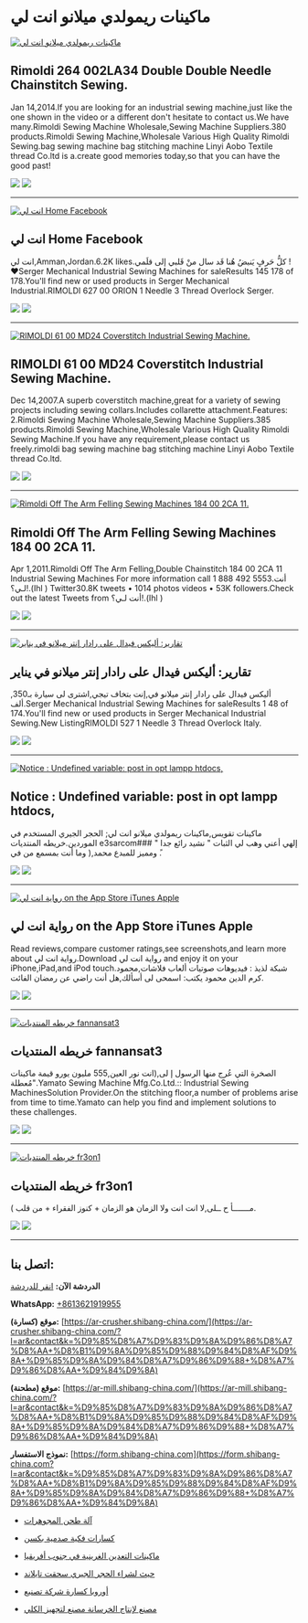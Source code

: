 # ماكينات ريمولدي ميلانو انت لي

<a href="https://swt.shibang-china.com/?l=ar&img&k=%D9%85%D8%A7%D9%83%D9%8A%D9%86%D8%A7%D8%AA+%D8%B1%D9%8A%D9%85%D9%88%D9%84%D8%AF%D9%8A+%D9%85%D9%8A%D9%84%D8%A7%D9%86%D9%88+%D8%A7%D9%86%D8%AA+%D9%84%D9%8A" target="_blank">![ماكينات ريمولدي ميلانو انت لي](http://static.shibang-china.com/all-800x300/780.jpg)</a>

## Rimoldi 264 002LA34 Double Double Needle Chainstitch Sewing.
Jan 14,2014.If you are looking for an industrial sewing machine,just like the one shown in the video or a different don&#39;t hesitate to contact us.We have many.Rimoldi Sewing Machine Wholesale,Sewing Machine Suppliers.380 products.Rimoldi Sewing Machine,Wholesale Various High Quality Rimoldi Sewing.bag sewing machine bag stitching machine Linyi Aobo Textile thread Co.ltd is a.create good memories today,so that you can have the good past!


<a href="https://whatsapp.shibangsoft.com/WhatsApp.php" target="_blank" title="WhatsApp">![](http://static.shibang-china.com/icon/whatsapp.png)</a> <a href="https://swt.shibang-china.com/?l=ar&icon&k=%D9%85%D8%A7%D9%83%D9%8A%D9%86%D8%A7%D8%AA+%D8%B1%D9%8A%D9%85%D9%88%D9%84%D8%AF%D9%8A+%D9%85%D9%8A%D9%84%D8%A7%D9%86%D9%88+%D8%A7%D9%86%D8%AA+%D9%84%D9%8A" target="_blank">![](http://static.shibang-china.com/icon/chat-ar.png)</a>

---

<a href="https://swt.shibang-china.com/?l=ar&img&k=%D9%85%D8%A7%D9%83%D9%8A%D9%86%D8%A7%D8%AA+%D8%B1%D9%8A%D9%85%D9%88%D9%84%D8%AF%D9%8A+%D9%85%D9%8A%D9%84%D8%A7%D9%86%D9%88+%D8%A7%D9%86%D8%AA+%D9%84%D9%8A" target="_blank">![انت لي Home Facebook](http://static.shibang-china.com/all-800x300/631.jpg)</a>

## انت لي Home Facebook
انت لي,Amman,Jordan.6.2K likes.كلُّ حَرفٍ يَنبضُ هُنا قَد سال منْ قَلبي إلى قلَمي !♥‎Serger Mechanical Industrial Sewing Machines for saleResults 145 178 of 178.You&#39;ll find new or used products in Serger Mechanical Industrial.RIMOLDI 627 00 ORION 1 Needle 3 Thread Overlock Serger.


<a href="https://whatsapp.shibangsoft.com/WhatsApp.php" target="_blank" title="WhatsApp">![](http://static.shibang-china.com/icon/whatsapp.png)</a> <a href="https://swt.shibang-china.com/?l=ar&icon&k=%D9%85%D8%A7%D9%83%D9%8A%D9%86%D8%A7%D8%AA+%D8%B1%D9%8A%D9%85%D9%88%D9%84%D8%AF%D9%8A+%D9%85%D9%8A%D9%84%D8%A7%D9%86%D9%88+%D8%A7%D9%86%D8%AA+%D9%84%D9%8A" target="_blank">![](http://static.shibang-china.com/icon/chat-ar.png)</a>

---

<a href="https://swt.shibang-china.com/?l=ar&img&k=%D9%85%D8%A7%D9%83%D9%8A%D9%86%D8%A7%D8%AA+%D8%B1%D9%8A%D9%85%D9%88%D9%84%D8%AF%D9%8A+%D9%85%D9%8A%D9%84%D8%A7%D9%86%D9%88+%D8%A7%D9%86%D8%AA+%D9%84%D9%8A" target="_blank">![RIMOLDI 61 00 MD24 Coverstitch Industrial Sewing Machine.](http://static.shibang-china.com/all-800x300/197.jpg)</a>

## RIMOLDI 61 00 MD24 Coverstitch Industrial Sewing Machine.
Dec 14,2007.A superb coverstitch machine,great for a variety of sewing projects including sewing collars.Includes collarette attachment.Features: 2.Rimoldi Sewing Machine Wholesale,Sewing Machine Suppliers.385 products.Rimoldi Sewing Machine,Wholesale Various High Quality Rimoldi Sewing Machine.If you have any requirement,please contact us freely.rimoldi bag sewing machine bag stitching machine Linyi Aobo Textile thread Co.ltd.


<a href="https://whatsapp.shibangsoft.com/WhatsApp.php" target="_blank" title="WhatsApp">![](http://static.shibang-china.com/icon/whatsapp.png)</a> <a href="https://swt.shibang-china.com/?l=ar&icon&k=%D9%85%D8%A7%D9%83%D9%8A%D9%86%D8%A7%D8%AA+%D8%B1%D9%8A%D9%85%D9%88%D9%84%D8%AF%D9%8A+%D9%85%D9%8A%D9%84%D8%A7%D9%86%D9%88+%D8%A7%D9%86%D8%AA+%D9%84%D9%8A" target="_blank">![](http://static.shibang-china.com/icon/chat-ar.png)</a>

---

<a href="https://swt.shibang-china.com/?l=ar&img&k=%D9%85%D8%A7%D9%83%D9%8A%D9%86%D8%A7%D8%AA+%D8%B1%D9%8A%D9%85%D9%88%D9%84%D8%AF%D9%8A+%D9%85%D9%8A%D9%84%D8%A7%D9%86%D9%88+%D8%A7%D9%86%D8%AA+%D9%84%D9%8A" target="_blank">![Rimoldi Off The Arm Felling Sewing Machines 184 00 2CA 11.](http://static.shibang-china.com/all-800x300/1528.jpg)</a>

## Rimoldi Off The Arm Felling Sewing Machines 184 00 2CA 11.
Apr 1,2011.Rimoldi Off The Arm Felling,Double Chainstitch 184 00 2CA 11 Industrial Sewing Machines For more information call 1 888 492 5553.أنت لـي؟!.(Ihl ) Twitter30.8K tweets • 1014 photos videos • 53K followers.Check out the latest Tweets from أنت لـي؟!.(Ihl )


<a href="https://whatsapp.shibangsoft.com/WhatsApp.php" target="_blank" title="WhatsApp">![](http://static.shibang-china.com/icon/whatsapp.png)</a> <a href="https://swt.shibang-china.com/?l=ar&icon&k=%D9%85%D8%A7%D9%83%D9%8A%D9%86%D8%A7%D8%AA+%D8%B1%D9%8A%D9%85%D9%88%D9%84%D8%AF%D9%8A+%D9%85%D9%8A%D9%84%D8%A7%D9%86%D9%88+%D8%A7%D9%86%D8%AA+%D9%84%D9%8A" target="_blank">![](http://static.shibang-china.com/icon/chat-ar.png)</a>

---

<a href="https://swt.shibang-china.com/?l=ar&img&k=%D9%85%D8%A7%D9%83%D9%8A%D9%86%D8%A7%D8%AA+%D8%B1%D9%8A%D9%85%D9%88%D9%84%D8%AF%D9%8A+%D9%85%D9%8A%D9%84%D8%A7%D9%86%D9%88+%D8%A7%D9%86%D8%AA+%D9%84%D9%8A" target="_blank">![تقارير: أليكس فيدال على رادار إنتر ميلانو في يناير](http://static.shibang-china.com/all-800x300/1495.jpg)</a>

## تقارير: أليكس فيدال على رادار إنتر ميلانو في يناير
,أليكس فيدال على رادار إنتر ميلانو في,إنت بتخاف تيجي,اشترى لى سيارة بـ350 ألف.Serger Mechanical Industrial Sewing Machines for saleResults 1 48 of 174.You&#39;ll find new or used products in Serger Mechanical Industrial Sewing.New ListingRIMOLDI 527 1 Needle 3 Thread Overlock Italy.


<a href="https://whatsapp.shibangsoft.com/WhatsApp.php" target="_blank" title="WhatsApp">![](http://static.shibang-china.com/icon/whatsapp.png)</a> <a href="https://swt.shibang-china.com/?l=ar&icon&k=%D9%85%D8%A7%D9%83%D9%8A%D9%86%D8%A7%D8%AA+%D8%B1%D9%8A%D9%85%D9%88%D9%84%D8%AF%D9%8A+%D9%85%D9%8A%D9%84%D8%A7%D9%86%D9%88+%D8%A7%D9%86%D8%AA+%D9%84%D9%8A" target="_blank">![](http://static.shibang-china.com/icon/chat-ar.png)</a>

---

<a href="https://swt.shibang-china.com/?l=ar&img&k=%D9%85%D8%A7%D9%83%D9%8A%D9%86%D8%A7%D8%AA+%D8%B1%D9%8A%D9%85%D9%88%D9%84%D8%AF%D9%8A+%D9%85%D9%8A%D9%84%D8%A7%D9%86%D9%88+%D8%A7%D9%86%D8%AA+%D9%84%D9%8A" target="_blank">![Notice : Undefined variable: post in opt lampp htdocs,](http://static.shibang-china.com/all-800x300/1208.jpg)</a>

## Notice : Undefined variable: post in opt lampp htdocs,
ماكينات تقويس,ماكينات ريمولدي ميلانو انت لي; الحجر الجيري المستخدم في الموردين.خريطه المنتديات e3sarcom### " إلهي أعني وهب لي الثبات " نشيد رائع جدا ً ومميز للمبدع محمد,( وما أنت بمسمع من في.


<a href="https://whatsapp.shibangsoft.com/WhatsApp.php" target="_blank" title="WhatsApp">![](http://static.shibang-china.com/icon/whatsapp.png)</a> <a href="https://swt.shibang-china.com/?l=ar&icon&k=%D9%85%D8%A7%D9%83%D9%8A%D9%86%D8%A7%D8%AA+%D8%B1%D9%8A%D9%85%D9%88%D9%84%D8%AF%D9%8A+%D9%85%D9%8A%D9%84%D8%A7%D9%86%D9%88+%D8%A7%D9%86%D8%AA+%D9%84%D9%8A" target="_blank">![](http://static.shibang-china.com/icon/chat-ar.png)</a>

---

<a href="https://swt.shibang-china.com/?l=ar&img&k=%D9%85%D8%A7%D9%83%D9%8A%D9%86%D8%A7%D8%AA+%D8%B1%D9%8A%D9%85%D9%88%D9%84%D8%AF%D9%8A+%D9%85%D9%8A%D9%84%D8%A7%D9%86%D9%88+%D8%A7%D9%86%D8%AA+%D9%84%D9%8A" target="_blank">![رواية انت لي on the App Store iTunes Apple](http://static.shibang-china.com/all-800x300/1213.jpg)</a>

## رواية انت لي on the App Store iTunes Apple
Read reviews,compare customer ratings,see screenshots,and learn more about رواية انت لي.Download رواية انت لي and enjoy it on your iPhone,iPad,and iPod touch.شبكة لذيذ : فيديوهات صوتيات ألعاب فلاشات,محمود كرم الدين محمود يكتب: اسمحى لى أسألك,هل أنت راضي عن رمضان الفائت.


<a href="https://whatsapp.shibangsoft.com/WhatsApp.php" target="_blank" title="WhatsApp">![](http://static.shibang-china.com/icon/whatsapp.png)</a> <a href="https://swt.shibang-china.com/?l=ar&icon&k=%D9%85%D8%A7%D9%83%D9%8A%D9%86%D8%A7%D8%AA+%D8%B1%D9%8A%D9%85%D9%88%D9%84%D8%AF%D9%8A+%D9%85%D9%8A%D9%84%D8%A7%D9%86%D9%88+%D8%A7%D9%86%D8%AA+%D9%84%D9%8A" target="_blank">![](http://static.shibang-china.com/icon/chat-ar.png)</a>

---

<a href="https://swt.shibang-china.com/?l=ar&img&k=%D9%85%D8%A7%D9%83%D9%8A%D9%86%D8%A7%D8%AA+%D8%B1%D9%8A%D9%85%D9%88%D9%84%D8%AF%D9%8A+%D9%85%D9%8A%D9%84%D8%A7%D9%86%D9%88+%D8%A7%D9%86%D8%AA+%D9%84%D9%8A" target="_blank">![خريطه المنتديات fannansat3](http://static.shibang-china.com/all-800x300/351.jpg)</a>

## خريطه المنتديات fannansat3
الصخرة التي عُرج منها الرسول إ لى,(انت نور العين,555 مليون يورو قيمة ماكينات "مُعطلة.Yamato Sewing Machine Mfg.Co.Ltd.:: Industrial Sewing MachinesSolution Provider.On the stitching floor,a number of problems arise from time to time.Yamato can help you find and implement solutions to these challenges.


<a href="https://whatsapp.shibangsoft.com/WhatsApp.php" target="_blank" title="WhatsApp">![](http://static.shibang-china.com/icon/whatsapp.png)</a> <a href="https://swt.shibang-china.com/?l=ar&icon&k=%D9%85%D8%A7%D9%83%D9%8A%D9%86%D8%A7%D8%AA+%D8%B1%D9%8A%D9%85%D9%88%D9%84%D8%AF%D9%8A+%D9%85%D9%8A%D9%84%D8%A7%D9%86%D9%88+%D8%A7%D9%86%D8%AA+%D9%84%D9%8A" target="_blank">![](http://static.shibang-china.com/icon/chat-ar.png)</a>

---

<a href="https://swt.shibang-china.com/?l=ar&img&k=%D9%85%D8%A7%D9%83%D9%8A%D9%86%D8%A7%D8%AA+%D8%B1%D9%8A%D9%85%D9%88%D9%84%D8%AF%D9%8A+%D9%85%D9%8A%D9%84%D8%A7%D9%86%D9%88+%D8%A7%D9%86%D8%AA+%D9%84%D9%8A" target="_blank">![خريطه المنتديات fr3on1](http://static.shibang-china.com/all-800x300/1191.jpg)</a>

## خريطه المنتديات fr3on1
( مـــــــأ ح ــلى,لا انت انت ولا الزمان هو الزمان + كنوز الفقراء + من قلب.

<a href="https://whatsapp.shibangsoft.com/WhatsApp.php" target="_blank" title="WhatsApp">![](http://static.shibang-china.com/icon/whatsapp.png)</a> <a href="https://swt.shibang-china.com/?l=ar&icon&k=%D9%85%D8%A7%D9%83%D9%8A%D9%86%D8%A7%D8%AA+%D8%B1%D9%8A%D9%85%D9%88%D9%84%D8%AF%D9%8A+%D9%85%D9%8A%D9%84%D8%A7%D9%86%D9%88+%D8%A7%D9%86%D8%AA+%D9%84%D9%8A" target="_blank">![](http://static.shibang-china.com/icon/chat-ar.png)</a>

---
## اتصل بنا:

**الدردشة الآن:** [انقر للدردشة](https://swt.shibang-china.com?l=ar&contact&k=%D9%85%D8%A7%D9%83%D9%8A%D9%86%D8%A7%D8%AA+%D8%B1%D9%8A%D9%85%D9%88%D9%84%D8%AF%D9%8A+%D9%85%D9%8A%D9%84%D8%A7%D9%86%D9%88+%D8%A7%D9%86%D8%AA+%D9%84%D9%8A)

**WhatsApp:**  [+8613621919955](https://whatsapp.shibangsoft.com/WhatsApp.php)

**موقع (كسارة):** [https://ar-crusher.shibang-china.com/](https://ar-crusher.shibang-china.com/?l=ar&contact&k=%D9%85%D8%A7%D9%83%D9%8A%D9%86%D8%A7%D8%AA+%D8%B1%D9%8A%D9%85%D9%88%D9%84%D8%AF%D9%8A+%D9%85%D9%8A%D9%84%D8%A7%D9%86%D9%88+%D8%A7%D9%86%D8%AA+%D9%84%D9%8A)

**موقع (مطحنة):** [https://ar-mill.shibang-china.com/](https://ar-mill.shibang-china.com/?l=ar&contact&k=%D9%85%D8%A7%D9%83%D9%8A%D9%86%D8%A7%D8%AA+%D8%B1%D9%8A%D9%85%D9%88%D9%84%D8%AF%D9%8A+%D9%85%D9%8A%D9%84%D8%A7%D9%86%D9%88+%D8%A7%D9%86%D8%AA+%D9%84%D9%8A)

**نموذج الاستفسار:** [https://form.shibang-china.com](https://form.shibang-china.com?l=ar&contact&k=%D9%85%D8%A7%D9%83%D9%8A%D9%86%D8%A7%D8%AA+%D8%B1%D9%8A%D9%85%D9%88%D9%84%D8%AF%D9%8A+%D9%85%D9%8A%D9%84%D8%A7%D9%86%D9%88+%D8%A7%D9%86%D8%AA+%D9%84%D9%8A)

* [آلة طحن المجوهرات](../23/%D8%A2%D9%84%D8%A9%20%D8%B7%D8%AD%D9%86%20%D8%A7%D9%84%D9%85%D8%AC%D9%88%D9%87%D8%B1%D8%A7%D8%AA.md)

* [كسارات فكية صدمية بكسن](../22/%D9%83%D8%B3%D8%A7%D8%B1%D8%A7%D8%AA%20%D9%81%D9%83%D9%8A%D8%A9%20%D8%B5%D8%AF%D9%85%D9%8A%D8%A9%20%D8%A8%D9%83%D8%B3%D9%86.md)

* [ماكينات التعدين الغرينية في جنوب أفريقيا](../24/%D9%85%D8%A7%D9%83%D9%8A%D9%86%D8%A7%D8%AA%20%D8%A7%D9%84%D8%AA%D8%B9%D8%AF%D9%8A%D9%86%20%D8%A7%D9%84%D8%BA%D8%B1%D9%8A%D9%86%D9%8A%D8%A9%20%D9%81%D9%8A%20%D8%AC%D9%86%D9%88%D8%A8%20%D8%A3%D9%81%D8%B1%D9%8A%D9%82%D9%8A%D8%A7.md)

* [حيث لشراء الحجر الجيري سحقت تايلاند](../22/%D8%AD%D9%8A%D8%AB%20%D9%84%D8%B4%D8%B1%D8%A7%D8%A1%20%D8%A7%D9%84%D8%AD%D8%AC%D8%B1%20%D8%A7%D9%84%D8%AC%D9%8A%D8%B1%D9%8A%20%D8%B3%D8%AD%D9%82%D8%AA%20%D8%AA%D8%A7%D9%8A%D9%84%D8%A7%D9%86%D8%AF.md)

* [أوروبا كسارة شركة تصنيع](../24/%D8%A3%D9%88%D8%B1%D9%88%D8%A8%D8%A7%20%D9%83%D8%B3%D8%A7%D8%B1%D8%A9%20%D8%B4%D8%B1%D9%83%D8%A9%20%D8%AA%D8%B5%D9%86%D9%8A%D8%B9.md)

* [مصنع لإنتاج الخرسانة مصنع لتجهيز الكلي](../24/%D9%85%D8%B5%D9%86%D8%B9%20%D9%84%D8%A5%D9%86%D8%AA%D8%A7%D8%AC%20%D8%A7%D9%84%D8%AE%D8%B1%D8%B3%D8%A7%D9%86%D8%A9%20%D9%85%D8%B5%D9%86%D8%B9%20%D9%84%D8%AA%D8%AC%D9%87%D9%8A%D8%B2%20%D8%A7%D9%84%D9%83%D9%84%D9%8A.md)